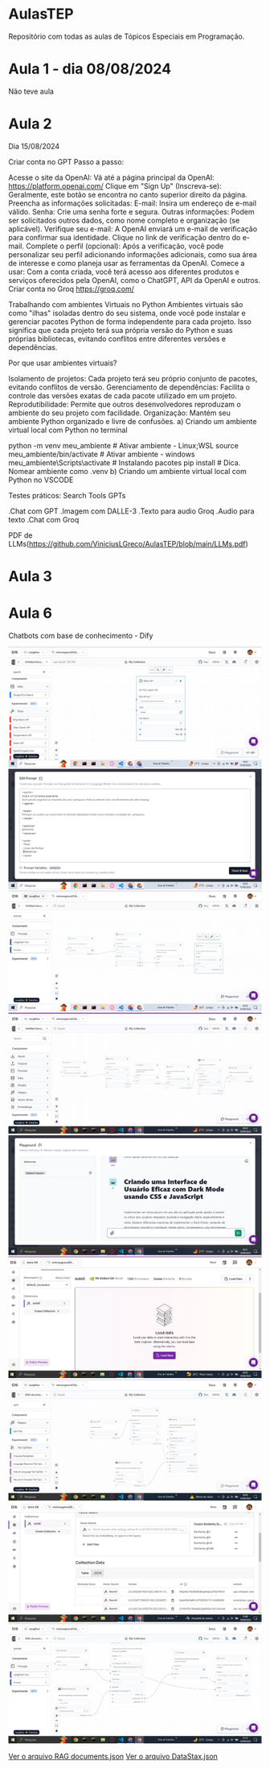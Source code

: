 # AulasTEP
Repositório com todas as aulas de Tópicos Especiais em Programação.

# Aula 1 - dia 08/08/2024
Não teve aula

# Aula 2
Dia 15/08/2024

Criar conta no GPT
Passo a passo:

Acesse o site da OpenAI: Vá até a página principal da OpenAI: https://platform.openai.com/
Clique em "Sign Up" (Inscreva-se): Geralmente, este botão se encontra no canto superior direito da página.
Preencha as informações solicitadas:
E-mail: Insira um endereço de e-mail válido.
Senha: Crie uma senha forte e segura.
Outras informações: Podem ser solicitados outros dados, como nome completo e organização (se aplicável).
Verifique seu e-mail: A OpenAI enviará um e-mail de verificação para confirmar sua identidade. Clique no link de verificação dentro do e-mail.
Complete o perfil (opcional): Após a verificação, você pode personalizar seu perfil adicionando informações adicionais, como sua área de interesse e como planeja usar as ferramentas da OpenAI.
Comece a usar: Com a conta criada, você terá acesso aos diferentes produtos e serviços oferecidos pela OpenAI, como o ChatGPT, API da OpenAI e outros.
Criar conta no Groq
https://groq.com/

Trabalhando com ambientes Virtuais no Python
Ambientes virtuais são como "ilhas" isoladas dentro do seu sistema, onde você pode instalar e gerenciar pacotes Python de forma independente para cada projeto. Isso significa que cada projeto terá sua própria versão do Python e suas próprias bibliotecas, evitando conflitos entre diferentes versões e dependências.

Por que usar ambientes virtuais?

Isolamento de projetos: Cada projeto terá seu próprio conjunto de pacotes, evitando conflitos de versão.
Gerenciamento de dependências: Facilita o controle das versões exatas de cada pacote utilizado em um projeto.
Reprodutibilidade: Permite que outros desenvolvedores reproduzam o ambiente do seu projeto com facilidade.
Organização: Mantém seu ambiente Python organizado e livre de confusões.
a) Criando um ambiente virtual local com Python no terminal

python -m venv meu_ambiente # Ativar ambiente - Linux;WSL source meu_ambiente/bin/activate # Ativar ambiente - windows meu_ambiente\Scripts\activate # Instalando pacotes pip install <module name> # Dica. Nomear ambiente como .venv
b) Criando um ambiente virtual local com Python no VSCODE

Testes práticos:
Search Tools GPTs

.Chat com GPT
.Imagem com DALLE-3
.Texto para audio Groq
.Audio para texto
.Chat com Groq

PDF de LLMs(https://github.com/ViniciusLGreco/AulasTEP/blob/main/LLMs.pdf)

# Aula 3

# Aula 6
Chatbots com base de conhecimento - Dify

![Print da aula](https://github.com/ViniciusLGreco/AulasTEP/blob/main/Aula6/1.jpg)
![Print da aula](https://github.com/ViniciusLGreco/AulasTEP/blob/main/Aula6/2.jpg)
![Print da aula](https://github.com/ViniciusLGreco/AulasTEP/blob/main/Aula6/3.jpg)
![Print da aula](https://github.com/ViniciusLGreco/AulasTEP/blob/main/Aula6/4.jpg)
![Print da aula](https://github.com/ViniciusLGreco/AulasTEP/blob/main/Aula6/5.jpg)
![Print da aula](https://github.com/ViniciusLGreco/AulasTEP/blob/main/Aula6/6.jpg)
![Print da aula](https://github.com/ViniciusLGreco/AulasTEP/blob/main/Aula6/7.jpg)
![Print da aula](https://github.com/ViniciusLGreco/AulasTEP/blob/main/Aula6/8.jpg)
![Print da aula](https://github.com/ViniciusLGreco/AulasTEP/blob/main/Aula6/9.jpg)

[Ver o arquivo RAG documents.json](https://github.com/ViniciusLGreco/AulasTEP/blob/main/Aula6/RAG%20documents.json)
[Ver o arquivo DataStax.json](https://github.com/ViniciusLGreco/AulasTEP/blob/main/Aula6/datastax%20aula%2006.json)



